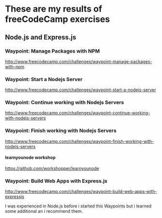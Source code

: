 # These are my results of freeCodeCamp exercises


## Node.js and Express.js

### Waypoint: Manage Packages with NPM
http://www.freecodecamp.com/challenges/waypoint-manage-packages-with-npm

### Waypoint: Start a Nodejs Server
http://www.freecodecamp.com/challenges/waypoint-start-a-nodejs-server

### Waypoint: Continue working with Nodejs Servers
http://www.freecodecamp.com/challenges/waypoint-continue-working-with-nodejs-servers

### Waypoint: Finish working with Nodejs Servers
http://www.freecodecamp.com/challenges/waypoint-finish-working-with-nodejs-servers

#### learnyounode workshop
https://github.com/workshopper/learnyounode

### Waypoint: Build Web Apps with Express.js
http://www.freecodecamp.com/challenges/waypoint-build-web-apps-with-expressjs



I was experienced in Node.js before i started this Waypoints
but i learned some additional an i recommend them.